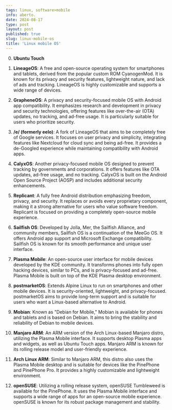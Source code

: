 ```yaml
---
tags: linux, software>mobile
info: aberto.
date: 2024-08-17
type: post
layout: post
published: true
slug: linux-mobile-os
title: 'Linux mobile OS'
---
```


0. **Ubuntu Touch**

1. **LineageOS**: A free and open-source operating system for smartphones and tablets, derived from the popular custom ROM CyanogenMod. It is known for its privacy and security features, lightweight nature, and lack of ads and tracking. LineageOS is highly customizable and supports a wide range of devices.

2. **GrapheneOS**: A privacy and security-focused mobile OS with Android app compatibility. It emphasizes research and development in privacy and security technologies, offering features like over-the-air (OTA) updates, no tracking, and ad-free usage. It is particularly suitable for users who prioritize security.

3. **/e/ (formerly eelo)**: A fork of LineageOS that aims to be completely free of Google services. It focuses on user privacy and simplicity, integrating features like Nextcloud for cloud sync and being ad-free. It provides a de-Googled experience while maintaining compatibility with Android apps.

4. **CalyxOS**: Another privacy-focused mobile OS designed to prevent tracking by governments and corporations. It offers features like OTA updates, ad-free usage, and no tracking. CalyxOS is built on the Android Open Source Project (AOSP) and includes additional security enhancements.

5. **Replicant**: A fully free Android distribution emphasizing freedom, privacy, and security. It replaces or avoids every proprietary component, making it a strong alternative for users who value software freedom. Replicant is focused on providing a completely open-source mobile experience.

6. **Sailfish OS**: Developed by Jolla, Mer, the Sailfish Alliance, and community members, Sailfish OS is a continuation of the MeeGo OS. It offers Android app support and Microsoft Exchange compatibility. Sailfish OS is known for its smooth performance and unique user interface.

7. **Plasma Mobile**: An open-source user interface for mobile devices developed by the KDE community. It transforms phones into fully open hacking devices, similar to PCs, and is privacy-focused and ad-free. Plasma Mobile is built on top of the KDE Plasma desktop environment.

8. **postmarketOS**: Extends Alpine Linux to run on smartphones and other mobile devices. It is security-oriented, lightweight, and privacy-focused. postmarketOS aims to provide long-term support and is suitable for users who want a Linux-based alternative to Android.

9. **Mobian**: Known as "Debian for Mobile," Mobian is available for phones and tablets and is based on Debian. It aims to bring the stability and reliability of Debian to mobile devices.

10. **Manjaro ARM**: An ARM version of the Arch Linux-based Manjaro distro, utilizing the Plasma Mobile interface. It supports desktop Plasma apps and widgets, as well as Ubuntu Touch apps. Manjaro ARM is known for its rolling release model and user-friendly experience.

11. **Arch Linux ARM**: Similar to Manjaro ARM, this distro also uses the Plasma Mobile desktop and is suitable for devices like the PinePhone and PinePhone Pro. It provides a highly customizable and lightweight environment.

12. **openSUSE**: Utilizing a rolling release system, openSUSE Tumbleweed is available for the PinePhone. It uses the Plasma Mobile interface and supports a wide range of apps for an open-source mobile experience. openSUSE is known for its robust package management and stability.
